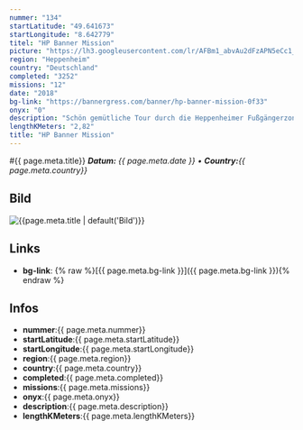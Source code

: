 ```yaml
---
nummer: "134"
startLatitude: "49.641673"
startLongitude: "8.642779"
titel: "HP Banner Mission"
picture: "https://lh3.googleusercontent.com/lr/AFBm1_abvAu2dFzAPN5eCc1_q3VwM1EvN3Vru22U-T3P5YJRf1-Kyllio0g-rf8l1_BBiqskwRtLIJa6Pvito1yj73_wy8Y3HocEL9Nl88hCdPpfPxiTwvlzXAn7bwUFgkHdPZm87iCJ63qfLi5ri3tnPiR8lhGv4NNVZOr4IEAaHYQgleneep9NpH5nISwU5Ptyyyc6c0PRFDp2MEA2SH5eQBbFE_E7C_gzWmF6SoK3FF_lqGXgyl8UFhO8G-S6msUSgIrHl7Dz_O6G-ruJm5YdtihxwKkQHqTvYVn9EuConEvAfFgd0xX_2tek5SHFFayCIN_ZCdYzxjuJQ3rIjdZWvBYvRwoLHAHP0C-9TLUU_ompC4ryTWsuzudGs0_Ftp7Kd3EzNicS4fmJFRjCGS7L5kkjO1rKtUSj9mkLyGivMXlu8QiA6L1K9LWyb02Mr56kQNhD_otYUwEZvweYOy_gAPWcYZyk8xE9L84qoZfWd6vT5eYd-BWi-6-vJmbJPFX6fLUaqr4_A3-fvzxRoalqb4WuB3AJABu6RFPx03HROxHbeY5X-INu63yntSX8QNKg8ZFYW2mR7FKQO2oOpbKVsZ-ayOiggP_R_xzhQXbS1S9NNGp6ihvwYZaRyQuvHVWSKNaMWwxu1RuDhuLh3yJEvU4CkIuX9EDrO8GGSaM7GxQFKn-9cAOVRs9Ats2rM2lJLljbrvjCXYr9m4wCsyOaEx0sibH-UorL4E80Bw2Kr5kCqBuPDfDzBPLzmrmFPS1EQM3MSLYCIT402-ijjgNifmnoTFULAllGsqnWMJxLKbqddYxs10fN1xL7cLoIybpUptd7Jzcd2z5lGqat-DTUB1UtaKeCzLrkGim7"
region: "Heppenheim"
country: "Deutschland"
completed: "3252"
missions: "12"
date: "2018"
bg-link: "https://bannergress.com/banner/hp-banner-mission-0f33"
onyx: "0"
description: "Schön gemütliche Tour durch die Heppenheimer Fußgängerzone und Altstadt. Bei richtiger Reihenfolge ergibt sich ein Bild von Marco Mayer. Start und Ende nah am Graben, wo auch geparkt werden kann."
lengthKMeters: "2,82"
title: "HP Banner Mission"
---
```


#{{ page.meta.title}}
_**Datum:** {{ page.meta.date }} • **Country:**{{ page.meta.country}}_

## Bild
![{{page.meta.title | default('Bild')}}]({{page.meta.picture}})

## Links
- **bg-link**: {% raw %}[{{ page.meta.bg-link }}]({{ page.meta.bg-link }}){% endraw %}

## Infos
- **nummer**:{{ page.meta.nummer}}
- **startLatitude**:{{ page.meta.startLatitude}}
- **startLongitude**:{{ page.meta.startLongitude}}
- **region**:{{ page.meta.region}}
- **country**:{{ page.meta.country}}
- **completed**:{{ page.meta.completed}}
- **missions**:{{ page.meta.missions}}
- **onyx**:{{ page.meta.onyx}}
- **description**:{{ page.meta.description}}
- **lengthKMeters**:{{ page.meta.lengthKMeters}}

